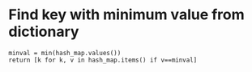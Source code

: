 # Find key with minimum value from dictionary

```
minval = min(hash_map.values())
return [k for k, v in hash_map.items() if v==minval]
```
